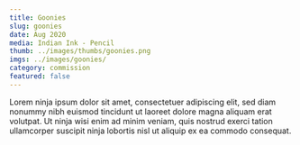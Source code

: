 ```yaml
---
title: Goonies
slug: goonies
date: Aug 2020
media: Indian Ink - Pencil
thumb: ../images/thumbs/goonies.png
imgs: ../images/goonies/
category: commission
featured: false
---
```


Lorem ninja ipsum dolor sit amet, consectetuer adipiscing elit, sed diam nonummy nibh euismod tincidunt ut laoreet dolore magna aliquam erat volutpat. Ut ninja wisi enim ad minim veniam, quis nostrud exerci tation ullamcorper suscipit ninja lobortis nisl ut aliquip ex ea commodo consequat.